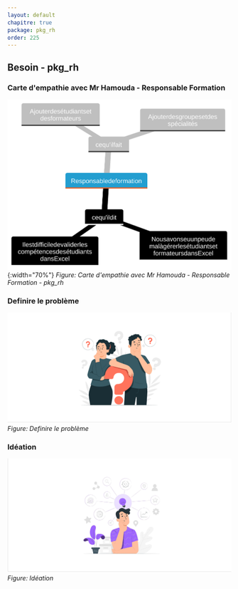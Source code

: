 ```yaml
---
layout: default
chapitre: true
package: pkg_rh
order: 225
---
```


## Besoin - pkg_rh

### Carte d'empathie avec Mr Hamouda - Responsable Formation

![Carte d'empathie avec Mr Hamouda - Responsable Formation - pkg_rh ](./images/carte-empathie.svg){:width="70%"}
*Figure: Carte d'empathie avec Mr Hamouda - Responsable Formation - pkg_rh*

### Definire le problème

![Definire le problème : pkg_rh](./images/problem.png)
*Figure: Definire le problème*

### Idéation

![Idéation : pkg_rh](./images/ideation.png)
*Figure: Idéation*
